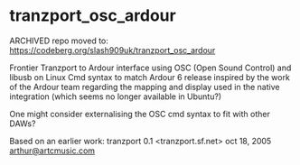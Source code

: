 # tranzport_osc_ardour
ARCHIVED repo moved to: https://codeberg.org/slash909uk/tranzport_osc_ardour

Frontier Tranzport to Ardour interface using OSC (Open Sound Control) and libusb on Linux
Cmd syntax to match Ardour 6 release
inspired by the work of the Ardour team regarding the mapping and display
used in the native integration (which seems no longer available in Ubuntu?)

One might consider externalising the OSC cmd syntax to fit with other DAWs?

Based on an earlier work:
tranzport 0.1 <tranzport.sf.net>
oct 18, 2005
arthur@artcmusic.com
